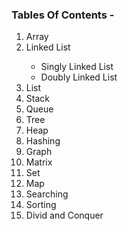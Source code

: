 ### Tables Of Contents -
<ol>
  <li>Array</li>
  <li>Linked List</li>
<ul>
  <li>Singly Linked List</li>
  <li>Doubly Linked List</li>
</ul>
  <li>List</li>
  <li>Stack</li>
  <li>Queue</li>
  <li>Tree</li>
  <li>Heap</li>
  <li>Hashing</li>
  <li>Graph</li>
  <li>Matrix</li>
  <li>Set</li>
  <li>Map</li>
  <li>Searching</li>
  <li>Sorting</li>
  <li>Divid and Conquer</li>
</ol>
